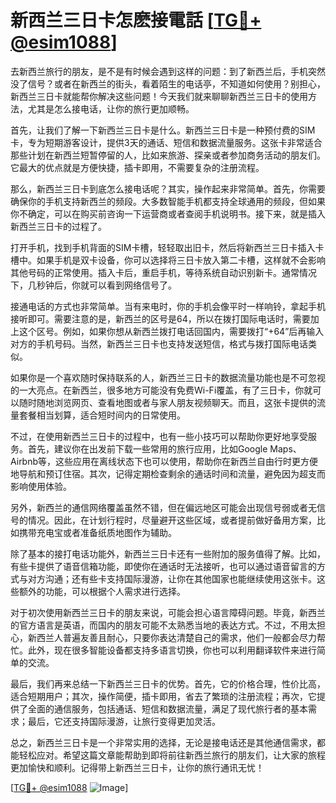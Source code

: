# 新西兰三日卡怎麽接電話 [[TG💪+ @esim1088](https://t.me/s/esim1088)]

去新西兰旅行的朋友，是不是有时候会遇到这样的问题：到了新西兰后，手机突然没了信号？或者在新西兰的街头，看着陌生的电话亭，不知道如何使用？别担心，新西兰三日卡就能帮你解决这些问题！今天我们就来聊聊新西兰三日卡的使用方法，尤其是怎么接电话，让你的旅行更加顺畅。

首先，让我们了解一下新西兰三日卡是什么。新西兰三日卡是一种预付费的SIM卡，专为短期游客设计，提供3天的通话、短信和数据流量服务。这张卡非常适合那些计划在新西兰短暂停留的人，比如来旅游、探亲或者参加商务活动的朋友们。它最大的优点就是方便快捷，插卡即用，不需要复杂的注册流程。

那么，新西兰三日卡到底怎么接电话呢？其实，操作起来非常简单。首先，你需要确保你的手机支持新西兰的频段。大多数智能手机都支持全球通用的频段，但如果你不确定，可以在购买前咨询一下运营商或者查阅手机说明书。接下来，就是插入新西兰三日卡的过程了。

打开手机，找到手机背面的SIM卡槽，轻轻取出旧卡，然后将新西兰三日卡插入卡槽中。如果手机是双卡设备，你可以选择将三日卡放入第二卡槽，这样就不会影响其他号码的正常使用。插入卡后，重启手机，等待系统自动识别新卡。通常情况下，几秒钟后，你就可以看到网络信号了。

接通电话的方式也非常简单。当有来电时，你的手机会像平时一样响铃，拿起手机接听即可。需要注意的是，新西兰的区号是64，所以在拨打国际电话时，需要加上这个区号。例如，如果你想从新西兰拨打电话回国内，需要拨打“+64”后再输入对方的手机号码。当然，新西兰三日卡也支持发送短信，格式与拨打国际电话类似。

如果你是一个喜欢随时保持联系的人，新西兰三日卡的数据流量功能也是不可忽视的一大亮点。在新西兰，很多地方可能没有免费Wi-Fi覆盖，有了三日卡，你就可以随时随地浏览网页、查看地图或者与家人朋友视频聊天。而且，这张卡提供的流量套餐相当划算，适合短时间内的日常使用。

不过，在使用新西兰三日卡的过程中，也有一些小技巧可以帮助你更好地享受服务。首先，建议你在出发前下载一些常用的旅行应用，比如Google Maps、Airbnb等，这些应用在离线状态下也可以使用，帮助你在新西兰自由行时更方便地导航和预订住宿。其次，记得定期检查剩余的通话时间和流量，避免因为超支而影响使用体验。

另外，新西兰的通信网络覆盖虽然不错，但在偏远地区可能会出现信号弱或者无信号的情况。因此，在计划行程时，尽量避开这些区域，或者提前做好备用方案，比如携带充电宝或者准备纸质地图作为辅助。

除了基本的接打电话功能外，新西兰三日卡还有一些附加的服务值得了解。比如，有些卡提供了语音信箱功能，即使你在通话时无法接听，也可以通过语音留言的方式与对方沟通；还有些卡支持国际漫游，让你在其他国家也能继续使用这张卡。这些额外的功能，可以根据个人需求进行选择。

对于初次使用新西兰三日卡的朋友来说，可能会担心语言障碍问题。毕竟，新西兰的官方语言是英语，而国内的朋友可能不太熟悉当地的表达方式。不过，不用太担心，新西兰人普遍友善且耐心，只要你表达清楚自己的需求，他们一般都会尽力帮忙。此外，现在很多智能设备都支持多语言切换，你也可以利用翻译软件来进行简单的交流。

最后，我们再来总结一下新西兰三日卡的优势。首先，它的价格合理，性价比高，适合短期用户；其次，操作简便，插卡即用，省去了繁琐的注册流程；再次，它提供了全面的通信服务，包括通话、短信和数据流量，满足了现代旅行者的基本需求；最后，它还支持国际漫游，让旅行变得更加灵活。

总之，新西兰三日卡是一个非常实用的选择，无论是接电话还是其他通信需求，都能轻松应对。希望这篇文章能帮助到即将前往新西兰旅行的朋友们，让大家的旅程更加愉快和顺利。记得带上新西兰三日卡，让你的旅行通讯无忧！

[[TG💪+ @esim1088](https://t.me/s/esim1088) ![Image](https://i.postimg.cc/4NQfJmqS/Snipaste-2025-05-13-00-14-12.png)]